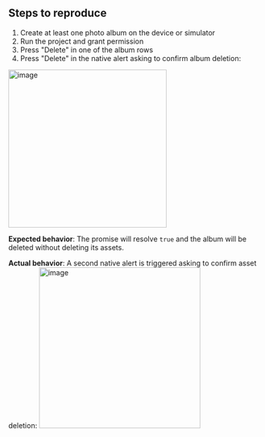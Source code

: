 ## Steps to reproduce
1. Create at least one photo album on the device or simulator
2. Run the project and grant permission
3. Press "Delete" in one of the album rows
4. Press "Delete" in the native alert asking to confirm album deletion:
<img width="314" alt="image" src="https://github.com/stevengoldberg/expo-media-library-delete-bug/assets/2230992/3bad82c0-3b0d-4ca5-ba2d-6521f4f8e76b">

**Expected behavior**:
The promise will resolve `true` and the album will be deleted without deleting its assets.

**Actual behavior**:
A second native alert is triggered asking to confirm asset deletion:
<img width="320" alt="image" src="https://github.com/stevengoldberg/expo-media-library-delete-bug/assets/2230992/02073762-68aa-4573-9405-fc3a437dc2d3">
